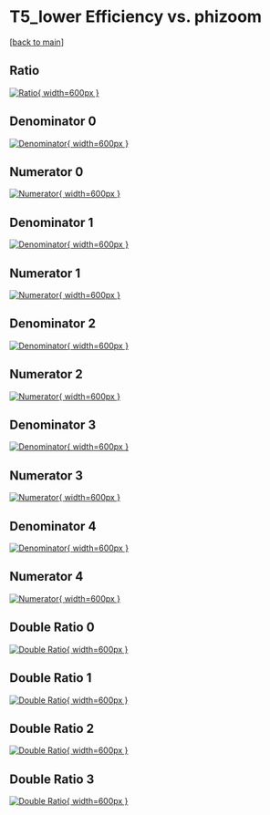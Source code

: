 # T5_lower Efficiency vs. phizoom

[[back to main](./)]



## Ratio

[![Ratio](../mtv/var/T5_lower_loweta_13_0_eff_phizoom.png){ width=600px }](../mtv/var/T5_lower_loweta_13_0_eff_phizoom.pdf)

## Denominator 0

[![Denominator](../mtv/den/T5_lower_loweta_13_0_eff_phizoom_den0.png){ width=600px }](../mtv/den/T5_lower_loweta_13_0_eff_phizoom_den0.pdf)

## Numerator 0

[![Numerator](../mtv/num/T5_lower_loweta_13_0_eff_phizoom_num0.png){ width=600px }](../mtv/num/T5_lower_loweta_13_0_eff_phizoom_num0.pdf)

## Denominator 1

[![Denominator](../mtv/den/T5_lower_loweta_13_0_eff_phizoom_den1.png){ width=600px }](../mtv/den/T5_lower_loweta_13_0_eff_phizoom_den1.pdf)

## Numerator 1

[![Numerator](../mtv/num/T5_lower_loweta_13_0_eff_phizoom_num1.png){ width=600px }](../mtv/num/T5_lower_loweta_13_0_eff_phizoom_num1.pdf)

## Denominator 2

[![Denominator](../mtv/den/T5_lower_loweta_13_0_eff_phizoom_den2.png){ width=600px }](../mtv/den/T5_lower_loweta_13_0_eff_phizoom_den2.pdf)

## Numerator 2

[![Numerator](../mtv/num/T5_lower_loweta_13_0_eff_phizoom_num2.png){ width=600px }](../mtv/num/T5_lower_loweta_13_0_eff_phizoom_num2.pdf)

## Denominator 3

[![Denominator](../mtv/den/T5_lower_loweta_13_0_eff_phizoom_den3.png){ width=600px }](../mtv/den/T5_lower_loweta_13_0_eff_phizoom_den3.pdf)

## Numerator 3

[![Numerator](../mtv/num/T5_lower_loweta_13_0_eff_phizoom_num3.png){ width=600px }](../mtv/num/T5_lower_loweta_13_0_eff_phizoom_num3.pdf)

## Denominator 4

[![Denominator](../mtv/den/T5_lower_loweta_13_0_eff_phizoom_den4.png){ width=600px }](../mtv/den/T5_lower_loweta_13_0_eff_phizoom_den4.pdf)

## Numerator 4

[![Numerator](../mtv/num/T5_lower_loweta_13_0_eff_phizoom_num4.png){ width=600px }](../mtv/num/T5_lower_loweta_13_0_eff_phizoom_num4.pdf)

## Double Ratio 0

[![Double Ratio](../mtv/ratio/T5_lower_loweta_13_0_eff_phizoom_ratio0.png){ width=600px }](../mtv/ratio/T5_lower_loweta_13_0_eff_phizoom_ratio0.pdf)

## Double Ratio 1

[![Double Ratio](../mtv/ratio/T5_lower_loweta_13_0_eff_phizoom_ratio1.png){ width=600px }](../mtv/ratio/T5_lower_loweta_13_0_eff_phizoom_ratio1.pdf)

## Double Ratio 2

[![Double Ratio](../mtv/ratio/T5_lower_loweta_13_0_eff_phizoom_ratio2.png){ width=600px }](../mtv/ratio/T5_lower_loweta_13_0_eff_phizoom_ratio2.pdf)

## Double Ratio 3

[![Double Ratio](../mtv/ratio/T5_lower_loweta_13_0_eff_phizoom_ratio3.png){ width=600px }](../mtv/ratio/T5_lower_loweta_13_0_eff_phizoom_ratio3.pdf)

